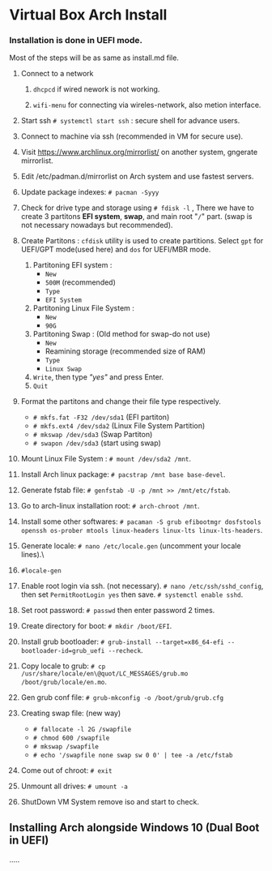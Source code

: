 # Virtual Box Arch Install

### Installation is done in UEFI mode.
  
Most of the steps will be as same as install.md file.

1. Connect to a network
    1. `dhcpcd` if wired nework is not working.
    
    2. `wifi-menu` for connecting via wireles-network, also metion interface.
    
2. Start ssh `# systemctl start ssh` : secure shell for advance users.
3. Connect to machine via ssh (recommended in VM for secure use).
4. Visit https://www.archlinux.org/mirrorlist/ on another system, gngerate mirrorlist.
5. Edit /etc/padman.d/mirrorlist on Arch system and use fastest servers.
6. Update package indexes: `# pacman -Syyy`
7. Check for drive type and storage using `# fdisk -l` , There we have to create 3 partitons **EFI system**, **swap**, and main root "`/`" part. (swap is not necessary nowadays but recommended).
8. Create Partitons : `cfdisk` utility is used to create partitions. Select `gpt` for UEFI/GPT mode(used here) and `dos` for UEFI/MBR mode.
    1.  Partitoning EFI system : 
        * `New`
        * `500M` (recommended)
        * `Type`
        * `EFI System`
    2. Partitoning Linux File System : 
        * `New`
        * `90G`
    3.  Partitoning Swap : (Old method for swap-do not use) 
        * `New`
        * Reamining storage (recommended size of RAM)
        * `Type`
        * `Linux Swap`
    4. `Write`, then type *"yes"* and press Enter.
    5. `Quit`
9. Format the partitons and change their file type respectively.
    * `# mkfs.fat -F32 /dev/sda1` (EFI partiton)
    * `# mkfs.ext4 /dev/sda2` (Linux File System Partition)
    * `# mkswap /dev/sda3` (Swap Partiton)
    * `# swapon /dev/sda3` (start using swap)
10. Mount Linux File System : `# mount /dev/sda2 /mnt`.
11. Install Arch linux package: `# pacstrap /mnt base base-devel`.
12. Generate fstab file: `# genfstab -U -p /mnt >> /mnt/etc/fstab`.
13. Go to arch-linux installation root: `# arch-chroot /mnt`.
14. Install some other softwares: `# pacaman -S grub efibootmgr dosfstools openssh os-prober mtools linux-headers linux-lts linux-lts-headers`.
15. Generate locale: `# nano /etc/locale.gen` (uncomment your locale lines).\
16. `#locale-gen`
17. Enable root login via ssh. (not necessary). `# nano /etc/ssh/sshd_config`, then set `PermitRootLogin yes` then save. `# systemctl enable sshd`.
18. Set root password: `# passwd` then enter password 2 times.
19. Create directory for boot: `# mkdir /boot/EFI`.
20. Install grub bootloader: `# grub-install --target=x86_64-efi --bootloader-id=grub_uefi --recheck`.
21. Copy locale to grub: `# cp /usr/share/locale/en\@quot/LC_MESSAGES/grub.mo /boot/grub/locale/en.mo`.
22. Gen grub conf file: `# grub-mkconfig -o /boot/grub/grub.cfg`
23. Creating swap file: (new way)
    * `# fallocate -l 2G /swapfile`
    * `# chmod 600 /swapfile`
    * `# mkswap /swapfile`
    * `# echo '/swapfile none swap sw 0 0' | tee -a /etc/fstab`
24. Come out of chroot: `# exit`
25. Unmount all drives: `# umount -a`
26. ShutDown VM System remove iso and start to check.

## Installing Arch alongside Windows 10 (Dual Boot in UEFI)
.....
